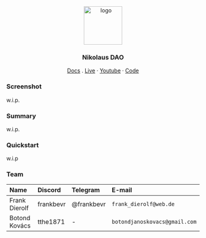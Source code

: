<div align="center">
<img src="https://i.ibb.co/b2q81XB/5ccd8ab1-ec3d-4b84-b009-9a57418f7a8d.jpg" alt="logo" height="100" />
</div>

<h3 align="center">Nikolaus DAO</h3>
  <p align="center">
    <a href="https://docs.nikolausdao.surge.sh">Docs</a>
    .
    <a href="https://nikolausdao.surge.sh">Live</a>
    ·
    <a href="">Youtube</a>
    ·
    <a href="https://github.com/FrankBevr/NikolausDao">Code</a>
  </p>
</div>

### Screenshot

w.i.p.

### Summary

w.i.p.

### Quickstart

w.i.p

### Team

| Name          | Discord   | Telegram   | E-mail                 |
| :------------ | :-------- | :--------- | :--------------------- |
| Frank Dierolf | frankbevr | @frankbevr | `frank_dierolf@web.de` |
| Botond Kovács |  tthe1871 | - | `botondjanoskovacs@gmail.com` |
